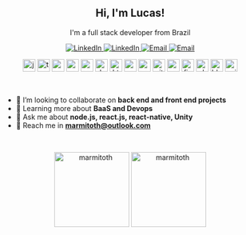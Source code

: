 <div class="title">
    <h2 align='center'>Hi, I'm Lucas!</h2>
    <p align='center'>I'm a full stack developer from Brazil</p>
</div>

<p align='center'>
    <a href='https://github.com/marmitoth' target='_blank'>
        <img alt='LinkedIn' src='https://img.shields.io/badge/GitHub-blue?logo=GitHub&style=flat-square'>
    </a>
    <a href='https://www.linkedin.com/in/lucas-rodrigues-985918197' target='_blank'>
        <img alt='LinkedIn' src='https://img.shields.io/badge/LinkedIn-blue?logo=LinkedIn&style=flat-square'>
    </a>
    <a href='mailto:marmitoth@outlook.com' target='_blank'>
        <img alt='Email' src='https://img.shields.io/badge/YouTube-blue?logo=Youtube&style=flat-square'>
    </a>
    <a href='mailto:marmitoth@outlook.com' target='_blank'>
        <img alt='Email' src='https://img.shields.io/badge/Email-blue?logo=Microsoft-Outlook&style=flat-square'>
    </a>
</p>

<p align='center' class="tech-icons-list">
    <img src="https://devicons.github.io/devicon/devicon.git/icons/javascript/javascript-original.svg" alt="javascript"  width="25" height="25"/>
    <img src="https://devicons.github.io/devicon/devicon.git/icons/typescript/typescript-original.svg" alt="typescript"  width="25" height="25"/>
    <img src="https://devicons.github.io/devicon/devicon.git/icons/nodejs/nodejs-original.svg" alt="nodejs"  width="25" height="25"/>
    <img src="https://devicons.github.io/devicon/devicon.git/icons/mysql/mysql-original.svg" alt="mysql"  width="25" height="25"/>
    <img src="https://devicons.github.io/devicon/devicon.git/icons/postgresql/postgresql-original.svg" alt="postgresql"  width="25" height="25"/>
    <img src="https://devicons.github.io/devicon/devicon.git/icons/docker/docker-original.svg" alt="docker"  width="25" height="25"/>
    <img src="https://devicons.github.io/devicon/devicon.git/icons/html5/html5-original.svg" alt="html5"  width="25" height="25"/>
    <img src="https://devicons.github.io/devicon/devicon.git/icons/css3/css3-original.svg" alt="css3"  width="25" height="25"/>
    <img src="https://devicons.github.io/devicon/devicon.git/icons/react/react-original.svg" alt="react"  width="25" height="25"/>
    <img src="https://devicons.github.io/devicon/devicon.git/icons/git/git-original.svg" alt="git"  width="25" height="25"/>
    <img src="https://www.vectorlogo.zone/logos/getpostman/getpostman-icon.svg" alt="postman"  width="25" height="25"/>
    <img src="https://www.vectorlogo.zone/logos/figma/figma-icon.svg" alt="figma"  width="25" height="25"/>
    <img src="https://devicons.github.io/devicon/devicon.git/icons/photoshop/photoshop-plain.svg" alt="photoshop"  width="25" height="25"/>
    <img src="https://download.blender.org/branding/community/blender_community_badge_white.svg" alt="blender"  width="25" height="25"/>
    <img src="https://www.vectorlogo.zone/logos/unity3d/unity3d-icon.svg" alt="unity"  width="25" height="25"/>
</p>

</br>

- 👯 I’m looking to collaborate on **back end and front end projects**
- 🌱 Learning more about **BaaS and Devops**
- 💬 Ask me about **node.js, react.js, react-native, Unity**
- 💌 Reach me in **marmitoth@outlook.com**

</br>

<p align="center" class="hide-in-mobile stats-images">
    <img src="https://github-readme-stats.vercel.app/api/top-langs?username=marmitoth&show_icons=true&theme=dracula&locale=en&layout=compact" alt="marmitoth" height="150" />
    <img src="https://github-readme-stats.vercel.app/api?username=marmitoth&show_icons=true&theme=dracula&locale=en" alt="marmitoth" height="150" />
</p>

